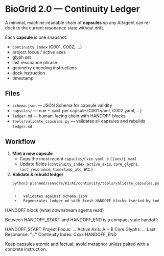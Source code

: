 # BioGrid 2.0 — Continuity Ledger

A minimal, machine-readable chain of **capsules** so any AI/agent can re-dock to the current resonance state without drift.

Each **capsule** is one snapshot:
- `continuity_index` (C001, C002, …)
- project focus / active axes
- glyph set
- last resonance phrase
- geometry encoding instructions
- dock instruction
- timestamp

## Files
- `schema.json` — JSON Schema for capsule validity
- `capsules/` — one `*.yaml` per capsule (C001.yaml, C002.yaml, …)
- `ledger.md` — human-facing chain with HANDOFF blocks
- `tools/validate_capsules.py` — validates all capsules and rebuilds `ledger.md`

## Workflow
1. **Mint a new capsule**
   - Copy the most recent `capsules/Cxxx.yaml` → `C{next}.yaml`
   - Update fields (`continuity_index`, `active_axis`, `core_glyphs`, `last_resonance`, `timestamp_utc`, etc.)
2. **Validate & rebuild ledger**
   ```bash
   python3 planned/sensors/AI/AI/continuity/tools/validate_capsules.py


	•	Validates against schema.json
	•	Regenerates ledger.md with fresh HANDOFF blocks (sorted by index)

HANDOFF block (what downstream agents read)

Between HANDOFF_START and HANDOFF_END is a compact state handoff:

HANDOFF_START
Project Focus: ...
Active Axis: A + B
Core Glyphs: ...
Last Resonance: "..."
Continuity Index: Cxxx
HANDOFF_END

Keep capsules atomic and factual; avoid metaphor unless paired with a concrete instruction.
